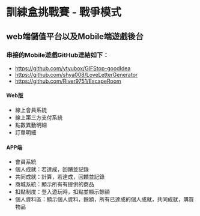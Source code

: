 # 訓練盒挑戰賽 - 戰爭模式
## web端儲值平台以及Mobile端遊戲後台
### 串接的Mobile遊戲GitHub連結如下：
- https://github.com/ytyubox/GIFStop-goodIdea
- https://github.com/shya008/LoveLetterGenerator
- https://github.com/River9751/EscapeRoom

#### Web版
- 線上會員系統
- 線上第三方支付系統
- 點數異動明細
- 訂單明細

#### APP端
- 會員系統
- 個人成就：若達成，回饋並記錄
- 共同成就：計算，若達成，回饋並記錄
- 商城系統：顯示所有有提供的商品
- 扣點制度：登入遊玩時，扣點並顯示餘額
- 個人資料區：顯示個人資料，餘額，所有已達成的個人成就，共同成就，購買物品

